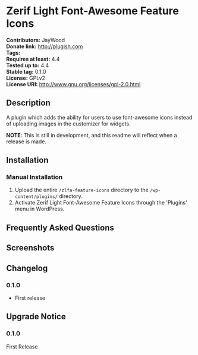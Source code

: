 # Zerif Light Font-Awesome Feature Icons #
**Contributors:**      JayWood   
**Donate link:**       http://plugish.com   
**Tags:**   
**Requires at least:** 4.4   
**Tested up to:**      4.4   
**Stable tag:**        0.1.0   
**License:**           GPLv2   
**License URI:**       http://www.gnu.org/licenses/gpl-2.0.html   

## Description ##

A plugin which adds the ability for users to use font-awesome icons instead of uploading images in the customizer for widgets.

**NOTE**: This is still in development, and this readme will reflect when a release is made.

## Installation ##

### Manual Installation ###

1. Upload the entire `/zlfa-feature-icons` directory to the `/wp-content/plugins/` directory.
2. Activate Zerif Light Font-Awesome Feature Icons through the 'Plugins' menu in WordPress.

## Frequently Asked Questions ##


## Screenshots ##


## Changelog ##

### 0.1.0 ###
* First release

## Upgrade Notice ##

### 0.1.0 ###
First Release
